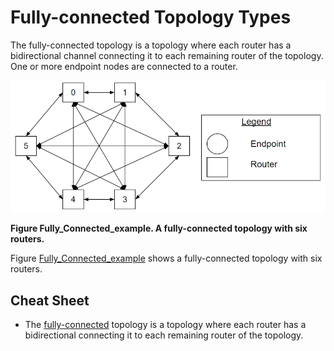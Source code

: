 # Fully-connected Topology Types <a id="fully_connected"></a>

The fully-connected topology is a topology where each router has a bidirectional
channel connecting it to each remaining router of the topology. One or more
endpoint nodes are connected to a router.

![drawing](./fully_connected_topology.png)

**Figure Fully_Connected_example<a id="fully_connected_example"></a>. A
fully-connected topology with six routers.**

Figure [Fully_Connected_example](#fully_connected_example) shows a
fully-connected topology with six routers.

## Cheat Sheet

*   The [fully-connected](#fully_connected) topology is a topology where each
    router has a bidirectional connecting it to each remaining router of the
    topology.
